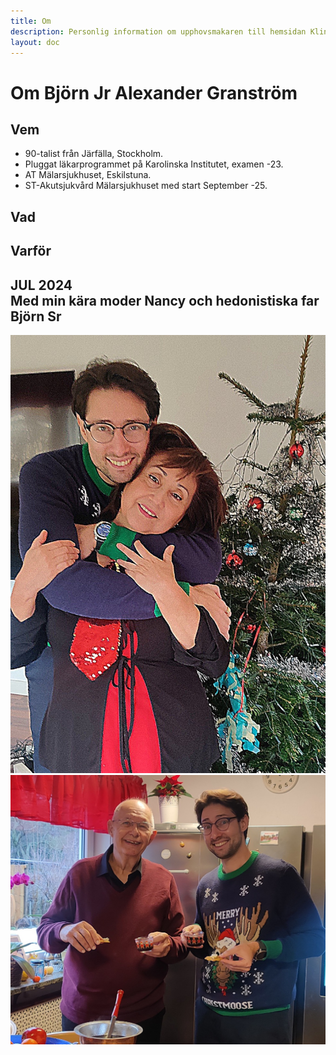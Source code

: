 ```yaml
---
title: Om
description: Personlig information om upphovsmakaren till hemsidan Klinikstatus
layout: doc
---
```


# Om Björn Jr Alexander Granström

## <gr>Vem</gr>
* 90-talist från Järfälla, Stockholm. 
* Pluggat läkarprogrammet på Karolinska Institutet, examen -23.  
* AT Mälarsjukhuset, Eskilstuna.  
* ST-Akutsjukvård Mälarsjukhuset med start September -25.

## <gr>Vad</gr>

## Varför

## <re>JUL 2024 <br>Med min kära moder Nancy och  hedonistiska far Björn Sr</re></br>
![](jul-mamma.jpg)
![](jul-pappa.jpg)